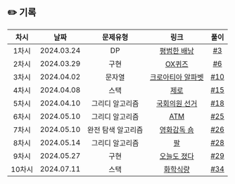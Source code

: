 ## ✏️ 기록   

| 차시 |    날짜    | 문제유형 | 링크 | 풀이 |
|:----:|:---------:|:----:|:-----:|:----:|
| 1차시 | 2024.03.24 |  DP  | [평범한 배낭](https://www.acmicpc.net/problem/12865)  | [#3](https://github.com/AlgoLeadMe/AlgoLeadMe-10/pull/3#issue-2205834078)|
| 2차시 | 2024.03.29 |  구현  | [OX퀴즈](https://www.acmicpc.net/problem/8958)  | [#6](https://github.com/AlgoLeadMe/AlgoLeadMe-10/pull/6#issue-2214931034)|
| 3차시 | 2024.04.02 |  문자열  | [크로아티아 알파벳](https://www.acmicpc.net/problem/8958)  | [#10](https://github.com/AlgoLeadMe/AlgoLeadMe-10/pull/10#issue-2220631332)
| 4차시 | 2024.04.08 |  스택  | [제로](https://www.acmicpc.net/problem/10773)  | [#15](https://github.com/AlgoLeadMe/AlgoLeadMe-10/pull/15#issue-2229909173)
| 5차시 | 2024.04.10 |  그리디 알고리즘  | [국회의원 선거](https://www.acmicpc.net/problem/1417)  | [#18](https://github.com/AlgoLeadMe/AlgoLeadMe-10/pull/18#issue-2235862658)
| 6차시 | 2024.05.10 |  그리디 알고리즘  | [ATM](https://www.acmicpc.net/problem/11399)  | [#25](https://github.com/AlgoLeadMe/AlgoLeadMe-10/pull/25#issue-2289086909)
| 7차시 | 2024.05.10 |  완전 탐색 알고리즘  | [영화감독 숌](https://www.acmicpc.net/problem/1436)  | [#26](https://github.com/AlgoLeadMe/AlgoLeadMe-10/pull/25#issue-2289086909)
| 8차시 | 2024.05.14 |  그리디 알고리즘  | [팔](https://www.acmicpc.net/problem/1105)  | [#28](https://github.com/AlgoLeadMe/AlgoLeadMe-10/pull/28#issue-2295901384)
| 9차시 | 2024.05.27 |  구현  | [오늘도 졌다](https://www.acmicpc.net/problem/14582)  | [#29](https://github.com/AlgoLeadMe/AlgoLeadMe-10/pull/29#issue-2320060288)
| 10차시 | 2024.07.11 |  스택  | [화학식량](https://www.acmicpc.net/problem/2257)  | [#34]()